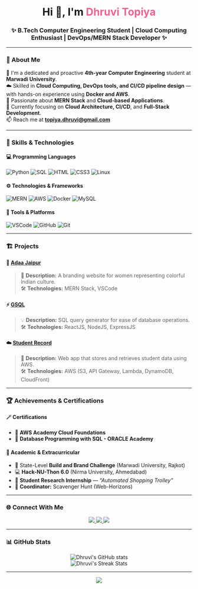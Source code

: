 <!-- Dhruvi Topiya - Colorful GitHub Profile README -->

<h1 align="center">Hi 👋, I'm <span style="color:#f06292;">Dhruvi Topiya</span></h1>
<h3 align="center">✨ B.Tech Computer Engineering Student | Cloud Computing Enthusiast | DevOps/MERN Stack Developer ✨</h3>

---

### 💫 About Me  
🌟 I'm a dedicated and proactive **4th-year Computer Engineering** student at **Marwadi University**.  
☁️ Skilled in **Cloud Computing, DevOps tools, and CI/CD pipeline design** — with hands-on experience using **Docker and AWS**.  
🚀 Passionate about **MERN Stack** and **Cloud-based Applications**.  
🎯 Currently focusing on **Cloud Architecture, CI/CD**, and **Full-Stack Development**.  
📫 Reach me at **[topiya.dhruvi@gmail.com](mailto:topiya.dhruvi@gmail.com)**  

---

### 🧠 Skills & Technologies  

#### 💻 Programming Languages  
![Python](https://img.shields.io/badge/Python-FFD43B?style=for-the-badge&logo=python&logoColor=blue)
![SQL](https://img.shields.io/badge/SQL-025E8C?style=for-the-badge&logo=database&logoColor=white)
![HTML](https://img.shields.io/badge/HTML5-E34F26?style=for-the-badge&logo=html5&logoColor=white)
![CSS3](https://img.shields.io/badge/CSS3-2965F1?style=for-the-badge&logo=css3&logoColor=white)
![Linux](https://img.shields.io/badge/Linux-000000?style=for-the-badge&logo=linux&logoColor=white)

#### ⚙️ Technologies & Frameworks  
![MERN](https://img.shields.io/badge/MERN-3C873A?style=for-the-badge&logo=mongodb&logoColor=white)
![AWS](https://img.shields.io/badge/AWS-FF9900?style=for-the-badge&logo=amazonaws&logoColor=white)
![Docker](https://img.shields.io/badge/Docker-2496ED?style=for-the-badge&logo=docker&logoColor=white)
![MySQL](https://img.shields.io/badge/MySQL-00758F?style=for-the-badge&logo=mysql&logoColor=white)

#### 🧰 Tools & Platforms  
![VSCode](https://img.shields.io/badge/VS%20Code-0078D7?style=for-the-badge&logo=visualstudiocode&logoColor=white)
![GitHub](https://img.shields.io/badge/GitHub-100000?style=for-the-badge&logo=github&logoColor=white)
![Git](https://img.shields.io/badge/Git-F05032?style=for-the-badge&logo=git&logoColor=white)

---

### 🏗️ Projects  

#### 🌸 [Adaa Jaipur](#)
> 🌼 **Description:** A branding website for women representing colorful Indian culture.  
> 🛠️ **Technologies:** MERN Stack, VSCode

#### ⚡ [GSQL](#)
> 💡 **Description:** SQL query generator for ease of database operations.  
> 🛠️ **Technologies:** ReactJS, NodeJS, ExpressJS

#### ☁️ [Student Record](#)
> 🧩 **Description:** Web app that stores and retrieves student data using AWS.  
> 🛠️ **Technologies:** AWS (S3, API Gateway, Lambda, DynamoDB, CloudFront)

---

### 🏆 Achievements & Certifications  

#### 🪄 Certifications
- 🏅 **AWS Academy Cloud Foundations**
- 🏅 **Database Programming with SQL - ORACLE Academy**

#### 🌈 Academic & Extracurricular
- 🎨 State-Level **Build and Brand Challenge** (Marwadi University, Rajkot)
- 💻 **Hack-NU-Thon 6.0** (Nirma University, Ahmedabad)
- 🔬 **Student Research Internship** — *“Automated Shopping Trolley”*
- 🎯 **Coordinator:** Scavenger Hunt (Web-Horizons)

---

### 🌐 Connect With Me  

<p align="center">
  <a href="https://www.linkedin.com/in/dhruvi-topiya">
    <img src="https://img.shields.io/badge/LinkedIn-%230077B5.svg?style=for-the-badge&logo=linkedin&logoColor=white"/>
  </a>
  <a href="https://github.com/dtechtrack">
    <img src="https://img.shields.io/badge/GitHub-000000.svg?style=for-the-badge&logo=github&logoColor=white"/>
  </a>
  <a href="mailto:topiya.dhruvi@gmail.com">
    <img src="https://img.shields.io/badge/Email-D14836.svg?style=for-the-badge&logo=gmail&logoColor=white"/>
  </a>
</p>

---

### 📊 GitHub Stats  

<p align="center">
  <img src="https://github-readme-stats.vercel.app/api?username=dtechtrack&show_icons=true&theme=radical" alt="Dhruvi's GitHub stats" />
  <br/>
  <img src="https://github-readme-streak-stats.herokuapp.com/?user=dtechtrack&theme=radical" alt="Dhruvi's Streak Stats" />
</p>

---

<p align="center">
  <img src="https://capsule-render.vercel.app/api?type=waving&color=ff66b2&height=100&section=footer"/>
</p>
